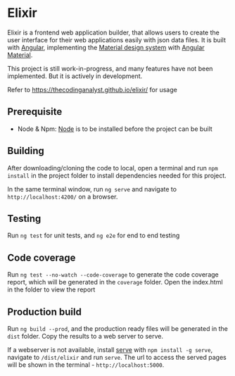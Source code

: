 # Elixir

Elixir is a frontend web application builder, that allows users to create the user interface for their web applications easily with json data files. It is built with [Angular](https://angular.io/), implementing the [Material design system](https://material.io/) with [Angular Material](https://material.angular.io/).

This project is still work-in-progress, and many features have not been implemented. But it is actively in development.

Refer to https://thecodinganalyst.github.io/elixir/ for usage


## Prerequisite

- Node & Npm: [Node](https://nodejs.org/en/) is to be installed before the project can be built


## Building 

After downloading/cloning the code to local, open a terminal and run `npm install` in the project folder to install dependencies needed for this project.

In the same terminal window, run `ng serve` and navigate to `http://localhost:4200/` on a browser.

## Testing

Run `ng test` for unit tests, and `ng e2e` for end to end testing

## Code coverage

Run `ng test --no-watch --code-coverage` to generate the code coverage report, which will be generated in the `coverage` folder. Open the index.html in the folder to view the report

## Production build

Run `ng build --prod`, and the production ready files will be generated in the `dist` folder. Copy the results to a web server to serve. 

If a webserver is not available, install [serve](https://www.npmjs.com/package/serve) with `npm install -g serve`, navigate to `/dist/elixir` and run `serve`. The url to access the served pages will be shown in the terminal - `http://localhost:5000`.